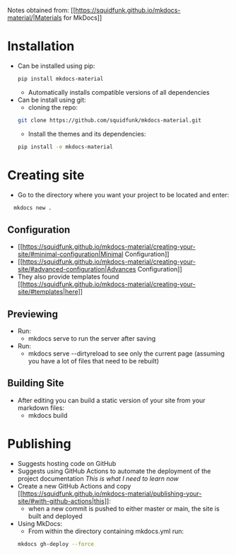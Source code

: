 Notes obtained from: [[https://squidfunk.github.io/mkdocs-material/|Materials for MkDocs]]

# Installation
- Can be installed using pip:
  ```bash
  pip install mkdocs-material
  ```
  - Automatically installs compatible versions of all dependencies
- Can be install using git:
  - cloning the repo:
  ```bash
  git clone https://github.com/squidfunk/mkdocs-material.git
  ```
  - Install the themes and its dependencies:
  ```bash
  pip install -e mkdocs-material
  ```

# Creating site
- Go to the directory where you want your project to be located and enter:
```bash
  mkdocs new .
```

## Configuration
- [[https://squidfunk.github.io/mkdocs-material/creating-your-site/#minimal-configuration|Minimal Configuration]]
- [[https://squidfunk.github.io/mkdocs-material/creating-your-site/#advanced-configuration|Advances Configuration]]
- They also provide templates found [[https://squidfunk.github.io/mkdocs-material/creating-your-site/#templates|here]]

## Previewing
- Run:
  - mkdocs serve
to run the server after saving
- Run:
  - mkdocs serve --dirtyreload
to see only the current page (assuming you have a lot of files that need to be rebuilt)

## Building Site
- After editing you can build a static version of your site from your markdown files:
  - mkdocs build

# Publishing
- Suggests hosting code on GitHub
- Suggests using GitHub Actions to automate the deployment of the project documentation *This is what I need to learn now*
- Create a new GitHub Actions and copy [[https://squidfunk.github.io/mkdocs-material/publishing-your-site/#with-github-actions|this]]:
  - when a new commit is pushed to either master or main, the site is built and deployed
- Using MkDocs:
  - From within the directory containing mkdocs.yml run:
  ```bash
  mkdocs gh-deploy --force
  ```



